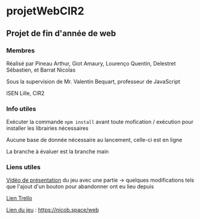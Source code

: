 # projetWebCIR2

## Projet de fin d'année de web

### Membres

Réalisé par Pineau Arthur, Giot Amaury, Lourenço Quentin, Delestret Sébastien, et Barrat Nicolas

Sous la supervision de Mr. Valentin Bequart, professeur de JavaScript

ISEN Lille, CIR2

### Info utiles

Exécuter la commande ```npm install``` avant toute mofication / exécution pour installer les librairies nécessaires

Aucune base de donnée nécessaire au lancement, celle-ci est en ligne

La branche à évaluer est la branche main

### Liens utiles

[Vidéo de présentation](http://nicob.space:7080/index.php/s/oH8qkWazPgyWB24) du jeu avec une partie -> quelques modifications tels que l'ajout d'un bouton pour abandonner ont eu lieu depuis

[Lien Trello](https://trello.com/b/Or0DMhcB/projet-web-cir2)

[Lien du jeu](https://nicob.space/web) : https://nicob.space/web
